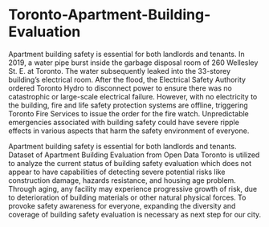 # Toronto-Apartment-Building-Evaluation
Apartment building safety is essential for both landlords and tenants. In 2019, a water pipe burst inside the garbage disposal room of 260 Wellesley St. E. at Toronto. The water subsequently leaked into the 33-storey building’s electrical room. After the flood, the Electrical Safety Authority ordered Toronto Hydro to disconnect power to ensure there was no catastrophic or large-scale electrical failure. However, with no electricity to the building, fire and life safety protection systems are offline, triggering Toronto Fire Services to issue the order for the fire watch. Unpredictable emergencies associated with building safety could have severe ripple effects in various aspects that harm the safety environment of everyone.

Apartment building safety is essential for both landlords and tenants. Dataset of Apartment Building Evaluation from Open Data Toronto is utilized to analyze the current status of building safety evaluation which does not appear to have capabilities of detecting severe potential risks like construction damage, hazards resistance, and housing age problem. Through aging, any facility may experience progressive growth of risk, due to deterioration of building materials or other natural physical forces.  To provoke safety awareness for everyone, expanding the diversity and coverage of building safety evaluation is necessary as next step for our city.